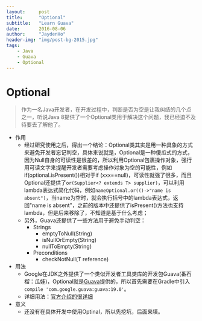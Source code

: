 ```yaml
---
layout:     post
title:      "Optional"
subtitle:   "Learn Guava"
date:       2016-08-06
author:     "JaydenHo"
header-img: "img/post-bg-2015.jpg"
tags:
    - Java
    - Guava
    - Optional
---
```


# Optional 

>   作为一名Java开发者，在开发过程中，判断是否为空是让我纠结的几个点之一，听说Java 8提供了一个Optional类用于解决这个问题，我已经迫不及待要去了解他了。

- 作用
    - 经过研究使用之后，得出一个结论：Optional类其实是用一种具象的方式来避免开发者忘记判空，具体来说就是，Optional是一种傻瓜式的方式，因为Null自身的可读性是很差的，所以利用Optional包裹操作对象，强行用可读文字来提醒开发者需要考虑操作对象为空的可能性，例如if(optional.isPresent())相对于if (xxx==null)，可读性就强了很多，而且Optional还提供了`or(Supplier<? extends T> supplier)`，可以利用lambda表达式简化代码，例如`nameOptional.or(()->"name is absent")`，当name为空时，就会执行括号中的lambda表达式，返回"name is absent"，之前的版本中还提供了isPresent()方法也支持lambda，但是后来移除了，不知道是基于什么考虑；
    - 另外，Guava还提供了一些方法用于避免手动判空：
        - Strings
            - emptyToNull(String) 
            - isNullOrEmpty(String)
            - nullToEmpty(String)
        - Preconditions
            - checkNotNull(T reference) 
- 用法
  - Google在JDK之外提供了一个类似开发者工具类库的开发包Guava(番石榴：瓜娃)，Optional就是[Guava](https://github.com/google/guava)提供的，所以首先需要在Gradle中引入`compile 'com.google.guava:guava:19.0'`。
  - 详细用法：[官方介绍的很详细](https://github.com/google/guava/wiki/UsingAndAvoidingNullExplained#optional)
- 意义
    - 还没有在具体开发中使用Optinal，所以先挖坑，后面来填。 